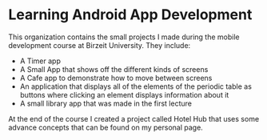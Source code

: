 # Learning Android App Development

This organization contains the small projects I made during the mobile development course at Birzeit University. They include:

* A Timer app
* A Small App that shows off the different kinds of screens
* A Cafe app to demonstrate how to move between screens
* An application that displays all of the elements of the periodic table as buttons where clicking an element displays information about it
* A small library app that was made in the first lecture

At the end of the course I created a project called Hotel Hub that uses some advance concepts that can be found on my personal page.
